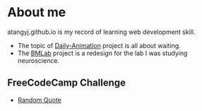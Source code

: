 # About me

atangyj.github.io is my record of learning web development skill.
* The topic of [Daily-Animation](https://atangyj.github.io/daily-animation/daily-animation.html
) project is all about waiting.
* The [BMLab](https://atangyj.github.io/BMLab/home.html) project is a redesign for the lab I was studying neuroscience.

## FreeCodeCamp Challenge
* [Random Quote](http://atangyj.github.io/freecodecamp_challenge/RandomQuotes/index.html)
